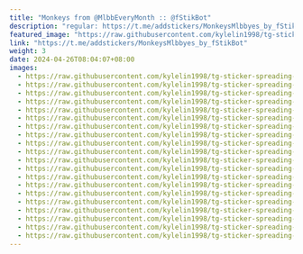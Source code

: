 ```yaml
---
title: "Monkeys from @MlbbEveryMonth :: @fStikBot"
description: "regular: https://t.me/addstickers/MonkeysMlbbyes_by_fStikBot"
featured_image: "https://raw.githubusercontent.com/kylelin1998/tg-sticker-spreading-worldwide-images/main/img/5a730579-6947-457f-a779-6fbafe591032.jpg"
link: "https://t.me/addstickers/MonkeysMlbbyes_by_fStikBot"
weight: 3
date: 2024-04-26T08:04:07+08:00
images:
  - https://raw.githubusercontent.com/kylelin1998/tg-sticker-spreading-worldwide-images/main/img/5a730579-6947-457f-a779-6fbafe591032.jpg
  - https://raw.githubusercontent.com/kylelin1998/tg-sticker-spreading-worldwide-images/main/img/ac9d8ef2-8e25-488a-aa50-bff246e18d9a.jpg
  - https://raw.githubusercontent.com/kylelin1998/tg-sticker-spreading-worldwide-images/main/img/4803d5ee-85cb-48f1-8f5e-0bf8422942ee.jpg
  - https://raw.githubusercontent.com/kylelin1998/tg-sticker-spreading-worldwide-images/main/img/5da6cbff-7c29-4171-b5bd-c946a862a82c.jpg
  - https://raw.githubusercontent.com/kylelin1998/tg-sticker-spreading-worldwide-images/main/img/fcb7150b-5098-4df9-bcc9-e0afd12be653.jpg
  - https://raw.githubusercontent.com/kylelin1998/tg-sticker-spreading-worldwide-images/main/img/f0e78bc6-57a6-4ec2-94c7-74ba9543fdbb.jpg
  - https://raw.githubusercontent.com/kylelin1998/tg-sticker-spreading-worldwide-images/main/img/752568e5-1272-460c-b63b-58198e92f763.jpg
  - https://raw.githubusercontent.com/kylelin1998/tg-sticker-spreading-worldwide-images/main/img/5050176a-045b-4433-92b4-ab6891f46ba0.jpg
  - https://raw.githubusercontent.com/kylelin1998/tg-sticker-spreading-worldwide-images/main/img/8404a721-d07b-4bfe-91ab-fa227ae19d14.jpg
  - https://raw.githubusercontent.com/kylelin1998/tg-sticker-spreading-worldwide-images/main/img/24fe6fdd-1245-48db-99e4-fa35c30d11e6.jpg
  - https://raw.githubusercontent.com/kylelin1998/tg-sticker-spreading-worldwide-images/main/img/1cbc24f0-ccba-4cb6-9313-06bbbf8bcda5.jpg
  - https://raw.githubusercontent.com/kylelin1998/tg-sticker-spreading-worldwide-images/main/img/a21b89ad-a587-406a-82f9-0412283e141a.jpg
  - https://raw.githubusercontent.com/kylelin1998/tg-sticker-spreading-worldwide-images/main/img/fabc8f88-fbd4-4479-99c8-6820096dc422.jpg
  - https://raw.githubusercontent.com/kylelin1998/tg-sticker-spreading-worldwide-images/main/img/4aac6ec0-5c14-4bf4-a261-49a85ed0c2ba.jpg
  - https://raw.githubusercontent.com/kylelin1998/tg-sticker-spreading-worldwide-images/main/img/6eb545ef-b050-4a38-bfc1-b405eda0d5de.jpg
  - https://raw.githubusercontent.com/kylelin1998/tg-sticker-spreading-worldwide-images/main/img/bffecc92-dcf4-414e-b1ca-f4dca97a4133.jpg
  - https://raw.githubusercontent.com/kylelin1998/tg-sticker-spreading-worldwide-images/main/img/1a980235-2d28-4076-8f2d-c7330aae86d0.jpg
  - https://raw.githubusercontent.com/kylelin1998/tg-sticker-spreading-worldwide-images/main/img/f5960d12-666f-42e6-a5ad-fae603815d3f.jpg
  - https://raw.githubusercontent.com/kylelin1998/tg-sticker-spreading-worldwide-images/main/img/51a90842-74eb-45a4-98e8-ae94240a41c3.jpg
  - https://raw.githubusercontent.com/kylelin1998/tg-sticker-spreading-worldwide-images/main/img/fd5e1612-bc4a-481d-9555-753c18c7d3db.jpg
---
```

